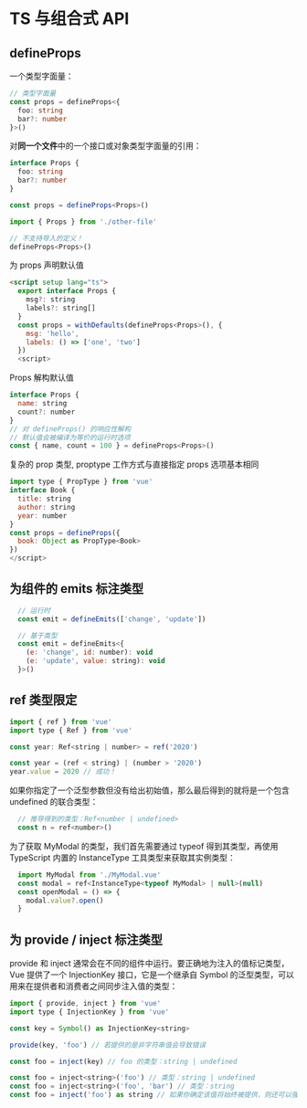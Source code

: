 # TS 与组合式 API

## defineProps

一个类型字面量：

```ts
// 类型字面量
const props = defineProps<{
  foo: string
  bar?: number
}>()
```

对**同一个文件**中的一个接口或对象类型字面量的引用：

```ts
interface Props {
  foo: string
  bar?: number
}

const props = defineProps<Props>()
```

```js
import { Props } from './other-file'

// 不支持导入的定义！
defineProps<Props>()
```

为 props 声明默认值

```html
<script setup lang="ts">
  export interface Props {
    msg?: string
    labels?: string[]
  }
  const props = withDefaults(defineProps<Props>(), {
    msg: 'hello',
    labels: () => ['one', 'two']
  })
  <script>
```

Props 解构默认值

```js
interface Props {
  name: string
  count?: number
}
// 对 defineProps() 的响应性解构
// 默认值会被编译为等价的运行时选项
const { name, count = 100 } = defineProps<Props>()
```

复杂的 prop 类型, proptype 工作方式与直接指定 props 选项基本相同

```js
import type { PropType } from 'vue'
interface Book {
  title: string
  author: string
  year: number
}
const props = defineProps({
  book: Object as PropType<Book>
})
</script>
```

## 为组件的 emits 标注类型

```js
  // 运行时
  const emit = defineEmits(['change', 'update'])

  // 基于类型
  const emit = defineEmits<{
    (e: 'change', id: number): void
    (e: 'update', value: string): void
  }>()
```

## ref 类型限定

```js
import { ref } from 'vue'
import type { Ref } from 'vue'

const year: Ref<string | number> = ref('2020')

const year = (ref < string) | (number > '2020')
year.value = 2020 // 成功！
```

如果你指定了一个泛型参数但没有给出初始值，那么最后得到的就将是一个包含 undefined 的联合类型：

```js
  // 推导得到的类型：Ref<number | undefined>
  const n = ref<number>()
```

为了获取 MyModal 的类型，我们首先需要通过 typeof 得到其类型，再使用 TypeScript 内置的 InstanceType 工具类型来获取其实例类型：

```js
  import MyModal from './MyModal.vue'
  const modal = ref<InstanceType<typeof MyModal> | null>(null)
  const openModal = () => {
    modal.value?.open()
  }
```

## 为 provide / inject 标注类型

provide 和 inject 通常会在不同的组件中运行。要正确地为注入的值标记类型，Vue 提供了一个 InjectionKey 接口，它是一个继承自 Symbol 的泛型类型，可以用来在提供者和消费者之间同步注入值的类型：

```js
import { provide, inject } from 'vue'
import type { InjectionKey } from 'vue'

const key = Symbol() as InjectionKey<string>

provide(key, 'foo') // 若提供的是非字符串值会导致错误

const foo = inject(key) // foo 的类型：string | undefined

```

```js
const foo = inject<string>('foo') // 类型：string | undefined
const foo = inject<string>('foo', 'bar') // 类型：string
const foo = inject('foo') as string // 如果你确定该值将始终被提供，则还可以强制转换该值：
```
